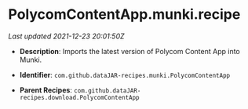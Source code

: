 # PolycomContentApp.munki.recipe

_Last updated 2021-12-23 20:01:50Z_

- **Description**: Imports the latest version of Polycom Content App into Munki.

- **Identifier**: `com.github.dataJAR-recipes.munki.PolycomContentApp`

- **Parent Recipes**: `com.github.dataJAR-recipes.download.PolycomContentApp`
